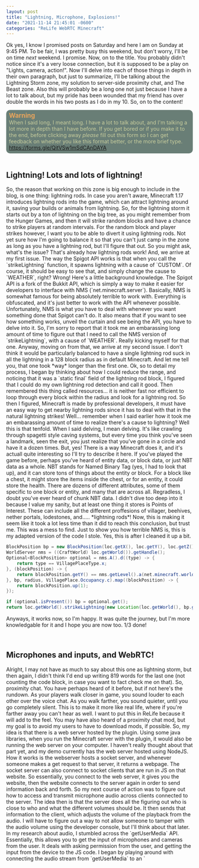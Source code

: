 ```yaml
---
layout: post
title: "Lightning, Microphone, Explosions!"
date: "2021-11-14 21:45:01 -0600"
categories: "ReLife WebRTC Minecraft"
---
```


Ok yes, I know I promised posts on Saturday and here I am on Sunday at 9:45 PM. To be fair, I was pretty busy this weekend, but don't worry, I'll be on time *next* weekend. I promise. Now, on to the title. You probably didn't notice since it's a very loose connection, but it is supposed to be a play on "Lights, camera, action!". Now I'll delve into each of those things in depth in their own paragraph, but just to summarize, I'll be talking about the Lightning Storm zone, my solution to server-side proximity chat, and The Beast zone. Also this will probably be a long one not just because I have a lot to talk about, but my pride has been wounded that my friend has over double the words in his two posts as I do in my 10. So, on to the content!

<div style="background-color: #697e76; padding-right: 2%; padding-left: 1.5%; padding-top: 1%; padding-bottom: 1.25%; border-radius: 10px; color: #cacf9e">
<b style="font-size: 17px; color: #eba55b">Warning</b>
<br>
When I said long, I meant long. I have a lot to talk about, and I'm talking a lot more in depth than I have before. If you get bored or if you make it to the end, before clicking away <i>please</i> fill out this form so I can get feedback on whether you like this format better, or the more brief type. <a href="https://forms.gle/QitVSw1mSdCAnDAYA" target="_blank">https://forms.gle/QitVSw1mSdCAnDAYA</a>
</div>

<br>
<h2>Lightning! Lots and lots of lightning!</h2>
So, the reason that working on this zone is big enough to include in the blog, is one thing: lightning rods. In case you aren't aware, Minecraft 1.17 introduces lightning rods into the game, which can attract lightning around it, saving your builds or animals from lightning. So, for the lightning storm it starts out by a ton of lightning on the big tree, as you might remember from the Hunger Games, and then it will strike random blocks and have a chance to strike players at random intervals. For the random block and player strikes however, I want you to be able to divert it using lightning rods. Not yet sure how I'm going to balance it so that you can't just camp in the zone as long as you have a lightning rod, but I'll figure that out. So you might ask, what's the issue? That's already how lightning rods work! And, we arrive at my first issue. The way the Spigot API works is that when you call the `strikeLightning` function, it spawns lightning with a cause of `CUSTOM`. Of course, it should be easy to see that, and simply change the cause to `WEATHER`, right? Wrong! Here's a little background knowledge. The Spigot API is a fork of the Bukkit API, which is simply a way to make it easier for developers to interface with NMS (`net.minecraft.server`). Basically, NMS is somewhat famous for being absolutely terrible to work with. Everything is obfuscated, and it's just better to work with the API whenever possible. Unfortunately, NMS is what you have to deal with whenever you want something done that Spigot can't do. It also means that if you want to see how something works, unveil the curtain and see being the API, you have to delve into it. So, I'm sorry to report that it took me an embarassing long amount of time to figure out that I need to call the NMS version of `strikeLightning`, with a cause of `WEATHER`. Really kicking myself for that one. Anyway, moving on from that, we arrive at my second issue. I don't think it would be particularly balanced to have a single lightning rod suck in all the lightning in a 128 block radius as in default Minecraft. And let me tell you, that one took *way* longer than the first one. Ok, so to detail my process, I began by thinking about how I could reduce the range, and noticing that it was a `static final` field of the lightning rod block, I figured that I could do my own lightning rod detection and call it good. Then remembered this thing called resources... it is neither fast nor efficient to loop through every block within the radius and look for a lightning rod. So then I figured, Minecraft is made by professional developers, it must have an easy way to get nearby lightning rods since it has to deal with that in the natural lightning strikes! Well... remember when I said earlier how it took me an embarassing amount of time to realize there's a cause to lightning? Well this is that tenfold. When I said delving, I mean delving. It's like crawling through spagetti style caving systems, but every time you think you've seen a landmark, seen the exit, you just realize that you've gone in a circle and have it a dozen times. But, yes! There is a way Minecraft does it, and it's actuall quite interesting so I'll try to describe it here. If you've played the game before, perhaps you've heard of entity data, or block data, or just NBT data as a whole. NBT stands for Named Binary Tag (yes, I had to look that up), and it can store tons of things about the entity or block. For a block like a chest, it might store the items inside the chest, or for an entity, it could store the health. There are dozens of different attributes, some of them specific to one block or entity, and many that are across all. Regradless, I doubt you've ever heard of chunk NBT data. I didn't dive too deep into it because I value my sanity, but at least one thing it stores is Points of Interest. These can include all the different proffesions of villager, beehives, nether portals, lodestones, and..... *lightning rods*! Now, this is making it seem like it took a lot less time than it did to reach this conclusion, but trust me. This was a mess to find. Just to show you how terrible NMS is, this is my adapted version of the code I stole. Yes, this is after I cleaned it up a bit.

```java
BlockPosition bp = new BlockPosition(loc.getX(), loc.getY(), loc.getZ());
WorldServer nms = ((CraftWorld) loc.getWorld()).getHandle();
Optional<BlockPosition> optional = nms.A().d((type) -> {
    return type == VillagePlaceType.x;
}, (blockPosition) -> {
    return blockPosition.getY() == nms.getLevel().a(net.minecraft.world.level.levelgen.HeightMap.Type.b, blockPosition.getX(), blockPosition.getZ()) - 1;
}, bp, radius, VillagePlace.Occupancy.c).map((blockPosition) -> {
    return blockPosition.up(1);
});

if (optional.isPresent()) bp = optional.get();
return loc.getWorld().strikeLightning(new Location(loc.getWorld(), bp.getX(), bp.getY(), bp.getZ()));
```

Anyways, it works now, so I'm happy. It was quite the journey, but I'm more knowledgable for it and I hope you are now too. 1/3 done!

<br>
<h2>Microphones and inputs, and WebRTC!</h2>
Alright, I may not have as much to say about this one as lightning storm, but then again, I didn't think I'd end up writing 819 words for the last one (not counting the code block, in case you want to fact check me on that). So, proximity chat. You have perhaps heard of it before, but if not here's the rundown. As your players walk closer in game, you sound louder to each other over the voice chat. As you walk farther, you sound quieter, until you go completely silent. This is to make it more like real life, where if you're farther away you can't hear as well. I want to put this in ReLife because it will add to the feel. You may have also heard of a proximity chat mod, but my goal is to avoid my users to have to download mods, if possible. So, my idea is that there is a web server hosted by the plugin. Using some java libraries, when you run the Minecraft server with the plugin, it would also be running the web server on your computer. I haven't really thought about that part yet, and my demo currently has the web server hosted using NodeJS. How it works is the webserver hosts a socket server, and whenever someone makes a get request to that server, it returns a webpage. The socket server can also connect to socket clients that are run in JS on that website. So essentially, you connect to the web server, it gives you the website, then the website connects to the server again in order to send information back and forth. So my next course of action was to figure out how to access and transmit microphone audio across clients connected to the server. The idea then is that the server does all the figuring out who is close to who and what the different volumes should be. It then sends that information to the client, which adjusts the volume of the playback from the audio. I will have to figure out a way to not allow someone to tamper with the audio volume using the developer console, but I'll think about that later. In my research about audio, I stumbled across the `getUserMedia` API. Essentially, this allows you to get the input of microphones and cameras from the user. It deals with asking permission from the user, and getting the input from the device to the JS code. I began by playing around with connecting the audio stream from `getUserMedia` to an `<audio>` HTMl tag, and voila! I could hear myself! My next issue was figuring out how to transport that across clients. At this point, I hadn't had the idea of having the socket server at all yet, I just mentioned it earlier to paint a clearer picture. In my quest for transmitable audio, I came across this link several times, so I decided to read it: [https://www.html5rocks.com/en/tutorials/webrtc/basics]{:target="_blank"}. And it is **amazing**! If you have any interest in this sort of thing, start with this article. It can explain things 100 times better than me. I'll just mention here that there is an API called WebRTC that can handle all the real-time communication (RTC) for you. That was also where I saw the idea of hosting as socket server to have multiple clients connect to each other. To be honest, I pulled a lot of my current working code from this GitHub repository right here, so that is also an awesome resource if you're looking at this kind of stuff: [https://github.com/anoek/webrtc-group-chat-example]{:target="_blank"}. Anyways, putting that all together, I came up with a demo. I'll explain it in words, but if you'd like to play around with it, the demo is [right here]{:target="_blank"}, and the source code is [here]{:target="_blank"}. It's not pretty, but it's just supposed to be a demo. As you open the webpage, you'll be greeted with a popup asking for your name. After inputting it, you'll notice that what you typed in appears in big letters in the center of the webpage. That doesn't seem like much, but it's actually sending information to the server socket, and then retrieving it. The idea for that is you will get a link in game, and that link will contain an automatically generated hash for your UUID. When the client sends that hash to the server, the server will then be able to associate an in game player with that client, and will send the Minecraft username back to the client to display on the webpage. Now, after clearing the input, you can see that there is a slider in the top left. If you drag it, nothing visible happens, but that's because no audio is playing right now! That slider will adjust the volume once you connect another client. Now for this next part, if you're following along, make sure your audio is on but not too loud. There will be auditory feedback if you don't have headphones in. Pull up a new tab on the same URL, and and make a noise. Feedback! If you drag the slider... nothing again. So what's up? The issue here is that you're getting the same audio out of both tabs. If one is at 100% volume, you'll hear that one since it's louder than the one at, say, 50% volume. The feedback of course comes from the microphone picking up the speakers, and that goes on forever, so if you have the volume low enough or headphones in, that won't occur, and you can just hear yourself. If you'd like to learn more about visual or auditory feedback, you should totally Google it, as it is an awesome topic I don't have the knowledge or time to discuss. Anyway, if you move both sliders down, you should be able to hear a change in volume. That is simply setting the `volume`. Attribute of all the `<audio>` elements. And that about wraps it up! If you'd like to learn more about any of that stuff, as it's super cool and I don't understand it well enough to explain it properly, feel free to follow any of the links I provided or contact directly! Two thirds done!

<br>
<h2>Boom! Explosions!</h2>
I know, I know, explosions is the least like it's counterpart in the original phrase ("action"), but it's the best I could do. This will definitely be the shortest one, as The Beast was the easiest thing I worked on all week. And that says several things about what I worked on this week. Regardless, let me elaborate a little bit on what The Beast is. As I mentioned previously, it is a Wither-Ravager mutant that will hunt down players and record speeds, and burst through any protection you think you have. Now, time for the details! So, once again a rundown in case you aren't a Minecraft player, though lets be real, you probably are. The wither is a boss in Minecraft, known for it's three heads and wither-inducing flying skull projectiles. When you get it below half health, it goes into "melee mode" where it rushes in close to the player. Noting this, my gamemaster's brain kicked into action and I thought of another terrifying mob in Minecraft - the ravager. The ravager is extremely melee, bashing you with its head, and knocking you back quite a ways. Combining the speed and projectiles of the wither in melee mode, with the melee bites of the ravager, it is a fearsome duo. This is done by an NBT tag called `Passengers`. This tag can make one entity "ride" another one. The first issue I had with it was that it would regen above half health and exit melee mode. Simple fix, the Spigot API has an events system where all sorts of things from entities being damaged to worlds loading are processed. It allows you to change certain things about the event, or cancel it entirely. So, simply cancel the regen event if it would bring it above half health. Next issue, the bossbar was showing. Again simple fix - simply call the remove function on the wither's bossbar. Now, on to the not so easy stuff. Something I forgot to mention previously... the wither passively targets non-undead insentient mobs - every animal and a few monsters. Unfortunately, that includes ravagers. So, when I'm not forcibly setting the wither and ravager's target on the player, as in when there are no players in the zone, it is trying to target the ravager on it's head. That means it flies straight up and shoots at the ravager. Stopping the wither from damaging the ravager is easy enough, another event, but getting it to not target isn't so easy. What I ended up doing was having there be an invisible, invulnerable armor stand (the go-to entity for invisible markers) at the center of the zone that The Beast will target when there's no players. Great, it doesn't just fly straight up anymore! That sounded pretty easy, and to be honest it was pretty easy, just a little finicky to get the armor stand right. Now great, it is targeting you while you're in the zone, and the center otherwise. The next issue is... what if you just hide behind a few blocks. Block yourself in and what can it do? Well, here's another thing that I forgot to mention about the wither - when it's damaged it will break blocks around it. My first instinct was to just constantly damage it for 0 damage to that it would destroy every block around it, but that means that it will flash red (as damaged entities to in Minecraft), and isn't a great plan in general because of things such as damage invulnerability ticks - this thing's just supposed to be very powerful, not indestructible. So, here's the interesting part. There's a field in the wither's class, yes I'm going to just gloss over the digging through NMS for this one, that is how many ticks (in-game server ticks, everything runs off of them) until it will break blocks. So, set it to 1 tick and everything's nice and dandy, right? Maybe you've begun to notice a pattern here but... no. Not at all. Unfortunately, that field is `private`. In case you aren't a developer, `private` means that an outside object can't access it - to get or more importantly, set it. And enter the last new API that I'll be talking about in today's post: Java Reflections. Once again somewhat infamous for not being general good practice. If something is private, it's usually private for a reason. Regardless, there is a way to modify them which is extremely useful whem working with APIs that you can't modify the source code of. Once again, I really recommend researching it if you're interested, but it essentially allows you to get a field by name, then set that field to be "accessible", then set the value for the object. Here's an example:
```java
Object obj; // the object with the private field
Object value; // the value to set the field to
Field f = obj.getClass().getDeclaredField("fieldName"); // get the field
f.setAccessible(true); // make the field accessible
f.set(obj, value); // set the value of the field for your object
```

Alright, enough with the examples, I'll tell you how that's useful. It means that I can now set this field, which was previously entirely inaccessible to me, to what I need. Now, it constantly breaks every block around it! Perfect. The final issue I was having was the wither getting distracted by passive animals and not attacking the player, because of how its pathfinding goals work. Once again employing reflections, I can simply use my own pathfinding goals! Finally, you're done. Thanks for reading!

Alright, as I mentioned, I started writing this at 9:45, and it is now 11:25, but it was well worth it! I thoroughly enjoyed going more in depth with my writing, but I'm worried I may have bored some people who don't know as much about programming. I've got a few ideas, like perhaps adding a TL;DR button for the longer posts, but please tell me what you think on [this form]{:target="_blank"}! I'd love to hear some feedback on which style you'd prefer, and any other ideas you have for how I can improve the blog. Looking at this super long block of words, I may also consider changing the font. If you have any suggestions that would be awesome to hear as well. Thanks for reading all the way to the end, and see you next week.

[https://forms.gle/QitVSw1mSdCAnDAYA]: https://forms.gle/QitVSw1mSdCAnDAYA
[https://www.html5rocks.com/en/tutorials/webrtc/basics]: https://www.html5rocks.com/en/tutorials/webrtc/basics
[https://github.com/anoek/webrtc-group-chat-example]: https://github.com/anoek/webrtc-group-chat-example
[right here]: https://Voice-Server.maliciousfiles.repl.co
[here]: https://replit.com/@MaliciousFiles/Voice-Server#.replit
[this form]: https://forms.gle/QitVSw1mSdCAnDAYA
